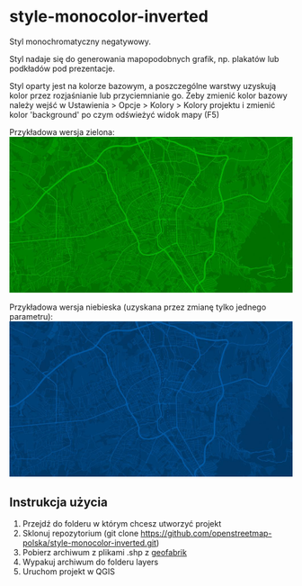 # style-monocolor-inverted
Styl monochromatyczny negatywowy.

Styl nadaje się do generowania mapopodobnych grafik, np. plakatów lub podkładów pod prezentacje.

Styl oparty jest na kolorze bazowym, a poszczególne warstwy uzyskują kolor przez rozjaśnianie lub przyciemnianie go. 
Żeby zmienić kolor bazowy należy wejść w Ustawienia > Opcje > Kolory > Kolory projektu i zmienić kolor 'background' po czym odświeżyć  widok mapy (F5)

Przykładowa wersja zielona:
![wersja zielona](https://github.com/openstreetmap-polska/style-monocolor-inverted/raw/master/preview/example.jpg)


Przykładowa wersja niebieska (uzyskana przez zmianę tylko jednego parametru):
![wersja niebieska](https://github.com/openstreetmap-polska/style-monocolor-inverted/raw/master/preview/example1.jpg)


## Instrukcja użycia

1. Przejdź do folderu w którym chcesz utworzyć projekt
2. Sklonuj repozytorium (git clone https://github.com/openstreetmap-polska/style-monocolor-inverted.git)  
2. Pobierz archiwum z plikami .shp z [geofabrik](http://download.geofabrik.de)
3. Wypakuj archiwum do folderu layers
4. Uruchom projekt w QGIS
